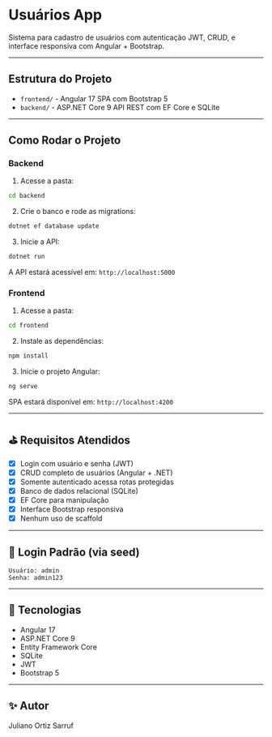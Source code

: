 # Usuários App

Sistema para cadastro de usuários com autenticação JWT, CRUD, e interface responsiva com Angular + Bootstrap.

---

## Estrutura do Projeto

- `frontend/` - Angular 17 SPA com Bootstrap 5
- `backend/` - ASP.NET Core 9 API REST com EF Core e SQLite

---

## Como Rodar o Projeto

### Backend

1. Acesse a pasta:
```bash
cd backend
```

2. Crie o banco e rode as migrations:
```bash
dotnet ef database update
```

3. Inicie a API:
```bash
dotnet run
```

A API estará acessível em: `http://localhost:5000`

### Frontend

1. Acesse a pasta:
```bash
cd frontend
```

2. Instale as dependências:
```bash
npm install
```

3. Inicie o projeto Angular:
```bash
ng serve
```

SPA estará disponível em: `http://localhost:4200`

---

## ⛳ Requisitos Atendidos

- [x] Login com usuário e senha (JWT)
- [x] CRUD completo de usuários (Angular + .NET)
- [x] Somente autenticado acessa rotas protegidas
- [x] Banco de dados relacional (SQLite)
- [x] EF Core para manipulação
- [x] Interface Bootstrap responsiva
- [x] Nenhum uso de scaffold

---

## 🔐 Login Padrão (via seed)

```
Usuário: admin
Senha: admin123
```

---

## 🔧 Tecnologias

- Angular 17
- ASP.NET Core 9
- Entity Framework Core
- SQLite
- JWT
- Bootstrap 5

---

## ✨ Autor

Juliano Ortiz Sarruf